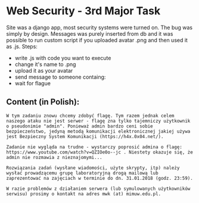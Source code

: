 # Web Security - 3rd Major Task

Site was a django app, most security systems were turned on. The bug was simply by design. Messages was purely inserted from db and it was possible to run custom script if you uploaded avatar .png and then used it as .js. 
Steps:
* write .js with code you want to execute
* change it's name to .png
* upload it as your avatar
* send message to someone containg: <script src="<link to your avatar>"></script>
* wait for flague


## Content (in Polish):

    W tym zadaniu znowu chcemy zdobyć flagę. Tym razem jednak celem naszego ataku nie jest serwer - flagę zna tylko tajemniczy użytkownik o pseudonimie "admin". Ponieważ admin bardzo ceni sobie bezpieczeństwo, jedyną metodą komunikacji elektronicznej jakiej używa jest Bezpieczny System Komunikacji (https://h4x.0x04.net/).
    
    Zadanie nie wygląda na trudne - wystarczy poprosić admina o flagę: https://www.youtube.com/watch?v=QZIOe0o--jc . Niestety okazuje się, że admin nie rozmawia z nieznajomymi...
    
    Rozwiązania zadań (wysłane wiadomości, użyte skrypty, itp) należy wysłać prowadzącemu grupę laboratoryjną drogą mailową lub zaprezentować na zajęciach w terminie do dn. 31.01.2018 (godz. 23:59).
    
    W razie problemów z działaniem serwera (lub symulowanych użytkowników serwisu) prosimy o kontakt na adres mwk (at) mimuw.edu.pl.
